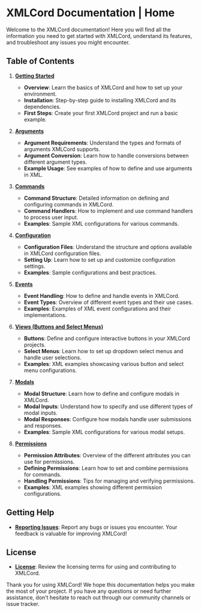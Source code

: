 # XMLCord Documentation | Home

Welcome to the XMLCord documentation! Here you will find all the information you need to get started with XMLCord, understand its features, and troubleshoot any issues you might encounter.

## Table of Contents

1. **[Getting Started](get-started.md)**
   - **Overview**: Learn the basics of XMLCord and how to set up your environment.
   - **Installation**: Step-by-step guide to installing XMLCord and its dependencies.
   - **First Steps**: Create your first XMLCord project and run a basic example.

2. **[Arguments](arguments.md)**
   - **Argument Requirements**: Understand the types and formats of arguments XMLCord supports.
   - **Argument Conversion**: Learn how to handle conversions between different argument types.
   - **Example Usage**: See examples of how to define and use arguments in XML.

3. **[Commands](commands.md)**
   - **Command Structure**: Detailed information on defining and configuring commands in XMLCord.
   - **Command Handlers**: How to implement and use command handlers to process user input.
   - **Examples**: Sample XML configurations for various commands.

4. **[Configuration](configuration.md)**
   - **Configuration Files**: Understand the structure and options available in XMLCord configuration files.
   - **Setting Up**: Learn how to set up and customize configuration settings.
   - **Examples**: Sample configurations and best practices.

5. **[Events](events.md)**
   - **Event Handling**: How to define and handle events in XMLCord.
   - **Event Types**: Overview of different event types and their use cases.
   - **Examples**: Examples of XML event configurations and their implementations.

6. **[Views (Buttons and Select Menus)](views.md)**
   - **Buttons**: Define and configure interactive buttons in your XMLCord projects.
   - **Select Menus**: Learn how to set up dropdown select menus and handle user selections.
   - **Examples**: XML examples showcasing various button and select menu configurations.

7. **[Modals](modals.md)**
   - **Modal Structure**: Learn how to define and configure modals in XMLCord.
   - **Modal Inputs**: Understand how to specify and use different types of modal inputs.
   - **Modal Responses**: Configure how modals handle user submissions and responses.
   - **Examples**: Sample XML configurations for various modal setups.

8. **[Permissions](permissions.md)**
   - **Permission Attributes**: Overview of the different attributes you can use for permissions.
   - **Defining Permissions**: Learn how to set and combine permissions for commands.
   - **Handling Permissions**: Tips for managing and verifying permissions.
   - **Examples**: XML examples showing different permission configurations.

## Getting Help

- **[Reporting Issues](https://github.com/MateOp1337/XMLCord/issues)**: Report any bugs or issues you encounter. Your feedback is valuable for improving XMLCord!

## License

- **[License](../LICENSE.MD)**: Review the licensing terms for using and contributing to XMLCord.

Thank you for using XMLCord! We hope this documentation helps you make the most of your project. If you have any questions or need further assistance, don’t hesitate to reach out through our community channels or issue tracker.
